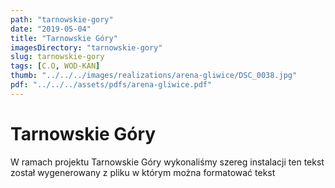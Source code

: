 ```yaml
---
path: "tarnowskie-gory"
date: "2019-05-04"
title: "Tarnowskie Góry"
imagesDirectory: "tarnowskie-gory"
slug: tarnowskie-gory
tags: [C.O, WOD-KAN]
thumb: "../../../images/realizations/arena-gliwice/DSC_0038.jpg"
pdf: "../../../assets/pdfs/arena-gliwice.pdf"
---
```


# Tarnowskie Góry

W ramach projektu Tarnowskie Góry wykonaliśmy szereg instalacji 
ten tekst został wygenerowany z pliku w którym można formatować tekst
